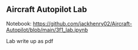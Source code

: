 ## Aircraft Autopilot Lab

Notebook: https://github.com/jackhenry02/Aircraft-Autopilot/blob/main/3f1_lab.ipynb

Lab write up as pdf
